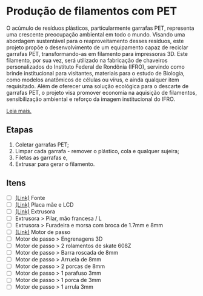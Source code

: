# Produção de filamentos com PET

O acúmulo de resíduos plásticos, particularmente garrafas PET, representa uma crescente preocupação ambiental em todo o mundo. Visando uma abordagem sustentável para o reaproveitamento desses resíduos, este projeto propõe o desenvolvimento de um equipamento capaz de reciclar garrafas PET, transformando-as em filamento para impressoras 3D. Este filamento, por sua vez, será utilizado na fabricação de chaveiros personalizados do Instituto Federal de Rondônia (IFRO), servindo como brinde institucional para visitantes, materiais para o estudo de Biologia, como modelos anatômicos de células ou vírus, e ainda qualquer item requisitado. Além de oferecer uma solução ecológica para o descarte de garrafas PET, o projeto visa promover economia na aquisição de filamentos, sensibilização ambiental e reforço da imagem institucional do IFRO.

[Leia mais.](/Projeto.odt)


## Etapas

1. Coletar garrafas PET;
2. Limpar cada garrafa - remover o plástico, cola e qualquer sujeira;
3. Filetas as garrafas e,
4. Extrusar para gerar o filamento.

## Itens

- [ ] [(Link)]() Fonte 
- [ ] [(Link)](https://vi.aliexpress.com/item/1005004277061303.html?srcSns=sns_Copy&spreadType=socialShare&bizType=ProductDetail&social_params=21205467766&aff_fcid=0ea231b9e1f24aafa03b355d2a50f2ce-1697134383822-03383-_mMl0PX4&tt=MG&aff_fsk=_mMl0PX4&aff_platform=default&sk=_mMl0PX4&aff_trace_key=0ea231b9e1f24aafa03b355d2a50f2ce-1697134383822-03383-_mMl0PX4&shareId=21205467766&businessType=ProductDetail&platform=AE&terminal_id=9b8a32cefe0d46af9b5969be8b8d650a&afSmartRedirect=y) Placa mãe e LCD 
- [ ] [(Link)](https://vi.aliexpress.com/item/1005003505534192.html?spm=a2g0o.cart.0.0.76b938daWi9NQa&mp=1&gatewayAdapt=glo2vnm) Extrusora 
- [ ] Extrusora > Pilar, mão francesa / L
- [ ] Extrusora > Furadeira e morsa com broca de 1.7mm e 8mm
- [ ] [(Link)]() Motor de passo 
- [ ] Motor de passo > Engrenagens 3D
- [ ] Motor de passo > 2 rolamentos de skate 608Z
- [ ] Motor de passo > Barra roscada de 8mm
- [ ] Motor de passo > Arruela de 8mm
- [ ] Motor de passo > 2 porcas de 8mm
- [ ] Motor de passo > 1 parafuso 3mm
- [ ] Motor de passo > 1 porca de 3mm
- [ ] Motor de passo > 1 arrula 3mm
